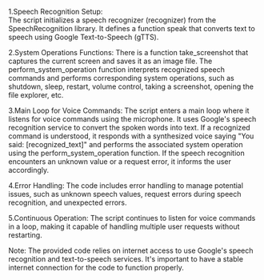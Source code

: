 1.Speech Recognition Setup:  
  The script initializes a speech recognizer (recognizer) from the SpeechRecognition library.
  It defines a function speak that converts text to speech using Google Text-to-Speech (gTTS).

2.System Operations Functions:
  There is a function take_screenshot that captures the current screen and saves it as an image file.
  The perform_system_operation function interprets recognized speech commands and performs corresponding system operations, such as shutdown, sleep, restart, volume control, taking a screenshot, opening the file explorer, etc.

3.Main Loop for Voice Commands:
  The script enters a main loop where it listens for voice commands using the microphone.
  It uses Google's speech recognition service to convert the spoken words into text.
  If a recognized command is understood, it responds with a synthesized voice saying "You said: [recognized_text]" and performs the associated system operation using the perform_system_operation function.
  If the speech recognition encounters an unknown value or a request error, it informs the user accordingly.

4.Error Handling:
  The code includes error handling to manage potential issues, such as unknown speech values, request errors during speech recognition, and unexpected errors.

5.Continuous Operation:
  The script continues to listen for voice commands in a loop, making it capable of handling multiple user requests without restarting.

Note:
The provided code relies on internet access to use Google's speech recognition and text-to-speech services. It's important to have a stable internet connection for the code to function properly.
